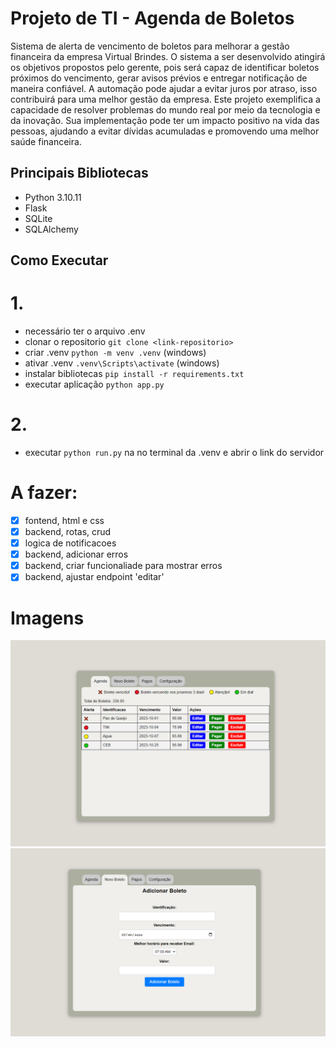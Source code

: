 # Projeto de TI - Agenda de Boletos

Sistema de alerta de vencimento de boletos
para melhorar a gestão financeira da empresa Virtual Brindes. O sistema a ser
desenvolvido atingirá os objetivos propostos pelo gerente, pois será capaz de
identificar boletos próximos do vencimento, gerar avisos prévios e entregar
notificação de maneira confiável.
A automação pode ajudar a evitar juros por
atraso, isso contribuirá para uma melhor gestão da empresa.
Este projeto exemplifica a capacidade de resolver problemas do mundo real
por meio da tecnologia e da inovação. Sua implementação pode
ter um impacto positivo na vida das pessoas, ajudando a evitar dívidas acumuladas e
promovendo uma melhor saúde financeira.

## Principais Bibliotecas
- Python 3.10.11
- Flask
- SQLite
- SQLAlchemy

## Como Executar
# 1.
- necessário ter o arquivo .env
- clonar o repositorio `git clone <link-repositorio>`
- criar .venv `python -m venv .venv` (windows)
- ativar .venv `.venv\Scripts\activate` (windows)
- instalar bibliotecas `pip install -r requirements.txt`
- executar aplicação `python app.py`

# 2.
- executar `python run.py` na no terminal da .venv e abrir o link do servidor

# A fazer:
- [x] fontend, html e css
- [x] backend, rotas, crud 
- [x] logica de notificacoes 
- [x] backend, adicionar erros
- [x] backend, criar funcionaliade para mostrar erros
- [x] backend, ajustar endpoint 'editar'

# Imagens
![index](img/index.png)
![novo_boleto](img/novo_boleto.png)
